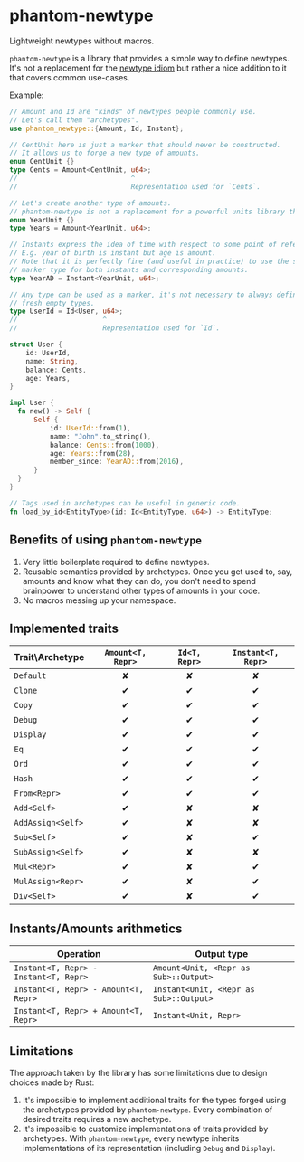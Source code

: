 phantom-newtype
===============

Lightweight newtypes without macros.

`phantom-newtype` is a library that provides a simple way to define newtypes.
It's not a replacement for the [newtype idiom][1] but rather a nice addition to it that covers common use-cases.

Example:
```rust
// Amount and Id are "kinds" of newtypes people commonly use.
// Let's call them "archetypes".
use phantom_newtype::{Amount, Id, Instant};

// CentUnit here is just a marker that should never be constructed.
// It allows us to forge a new type of amounts.
enum CentUnit {}
type Cents = Amount<CentUnit, u64>;
//                            ^
//                            Representation used for `Cents`.

// Let's create another type of amounts.
// phantom-newtype is not a replacement for a powerful units library though.
enum YearUnit {}
type Years = Amount<YearUnit, u64>;

// Instants express the idea of time with respect to some point of reference.
// E.g. year of birth is instant but age is amount.
// Note that it is perfectly fine (and useful in practice) to use the same
// marker type for both instants and corresponding amounts.
type YearAD = Instant<YearUnit, u64>;

// Any type can be used as a marker, it's not necessary to always define
// fresh empty types.
type UserId = Id<User, u64>;
//                     ^
//                     Representation used for `Id`.

struct User {
    id: UserId,
    name: String,
    balance: Cents,
    age: Years,
}

impl User {
  fn new() -> Self {
      Self {
          id: UserId::from(1),
          name: "John".to_string(),
          balance: Cents::from(1000),
          age: Years::from(28),
          member_since: YearAD::from(2016),
      }
  }
}

// Tags used in archetypes can be useful in generic code.
fn load_by_id<EntityType>(id: Id<EntityType, u64>) -> EntityType;
```

## Benefits of using `phantom-newtype`

  1. Very little boilerplate required to define newtypes.
  1. Reusable semantics provided by archetypes.
     Once you get used to, say, amounts and know what they can do, you don't need to spend brainpower to understand other types of amounts in your code.
  1. No macros messing up your namespace.

## Implemented traits

| Trait\Archetype   | `Amount<T, Repr>` | `Id<T, Repr>` | `Instant<T, Repr>` |
|-------------------|:-----------------:|:-------------:|:------------------:|
| `Default`         | ✘                 | ✘             | ✘                  |
| `Clone`           | ✔                 | ✔             | ✔                  |
| `Copy`            | ✔                 | ✔             | ✔                  |
| `Debug`           | ✔                 | ✔             | ✔                  |
| `Display`         | ✔                 | ✔             | ✔                  |
| `Eq`              | ✔                 | ✔             | ✔                  |
| `Ord`             | ✔                 | ✔             | ✔                  |
| `Hash`            | ✔                 | ✔             | ✔                  |
| `From<Repr>`      | ✔                 | ✔             | ✔                  |
| `Add<Self>`       | ✔                 | ✘             | ✘                  |
| `AddAssign<Self>` | ✔                 | ✘             | ✘                  |
| `Sub<Self>`       | ✔                 | ✘             | ✔                  |
| `SubAssign<Self>` | ✔                 | ✘             | ✘                  |
| `Mul<Repr>`       | ✔                 | ✘             | ✔                  |
| `MulAssign<Repr>` | ✔                 | ✘             | ✔                  |
| `Div<Self>`       | ✔                 | ✘             | ✔                  |

## Instants/Amounts arithmetics

| Operation                             | Output type                            |
|---------------------------------------|----------------------------------------|
| `Instant<T, Repr> - Instant<T, Repr>` | `Amount<Unit, <Repr as Sub>::Output>`  |
| `Instant<T, Repr> - Amount<T, Repr>`  | `Instant<Unit, <Repr as Sub>::Output>` |
| `Instant<T, Repr> + Amount<T, Repr>`  | `Instant<Unit, Repr>`                  |

## Limitations

The approach taken by the library has some limitations due to design choices made by Rust:

  1. It's impossible to implement additional traits for the types forged using the archetypes provided by `phantom-newtype`.
     Every combination of desired traits requires a new archetype.
  1. It's impossible to customize implementations of traits provided by archetypes.
     With `phantom-newtype`, every newtype inherits implementations of its representation (including `Debug` and `Display`).

[1]: https://doc.rust-lang.org/rust-by-example/generics/new_types.html#new-type-idiom



